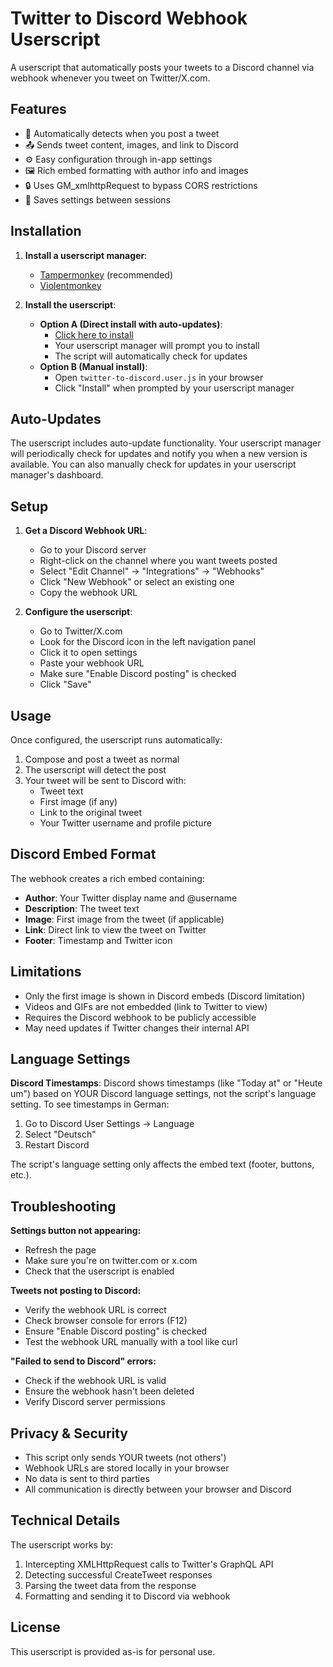# Twitter to Discord Webhook Userscript

A userscript that automatically posts your tweets to a Discord channel via webhook whenever you tweet on Twitter/X.com.

## Features

- 🔄 Automatically detects when you post a tweet
- 📤 Sends tweet content, images, and link to Discord
- ⚙️ Easy configuration through in-app settings
- 🖼️ Rich embed formatting with author info and images
- 🔒 Uses GM_xmlhttpRequest to bypass CORS restrictions
- 💾 Saves settings between sessions

## Installation

1. **Install a userscript manager**:
   - [Tampermonkey](https://www.tampermonkey.net/) (recommended)
   - [Violentmonkey](https://violentmonkey.github.io/)

2. **Install the userscript**:
   - **Option A (Direct install with auto-updates)**: 
     - [Click here to install](https://github.com/KleinerCodeDrago/TwitterToDiscordWebhook/raw/refs/heads/master/twitter-to-discord.user.js)
     - Your userscript manager will prompt you to install
     - The script will automatically check for updates
   - **Option B (Manual install)**:
     - Open `twitter-to-discord.user.js` in your browser
     - Click "Install" when prompted by your userscript manager

## Auto-Updates

The userscript includes auto-update functionality. Your userscript manager will periodically check for updates and notify you when a new version is available. You can also manually check for updates in your userscript manager's dashboard.

## Setup

1. **Get a Discord Webhook URL**:
   - Go to your Discord server
   - Right-click on the channel where you want tweets posted
   - Select "Edit Channel" → "Integrations" → "Webhooks"
   - Click "New Webhook" or select an existing one
   - Copy the webhook URL

2. **Configure the userscript**:
   - Go to Twitter/X.com
   - Look for the Discord icon in the left navigation panel
   - Click it to open settings
   - Paste your webhook URL
   - Make sure "Enable Discord posting" is checked
   - Click "Save"

## Usage

Once configured, the userscript runs automatically:

1. Compose and post a tweet as normal
2. The userscript will detect the post
3. Your tweet will be sent to Discord with:
   - Tweet text
   - First image (if any)
   - Link to the original tweet
   - Your Twitter username and profile picture

## Discord Embed Format

The webhook creates a rich embed containing:
- **Author**: Your Twitter display name and @username
- **Description**: The tweet text
- **Image**: First image from the tweet (if applicable)
- **Link**: Direct link to view the tweet on Twitter
- **Footer**: Timestamp and Twitter icon

## Limitations

- Only the first image is shown in Discord embeds (Discord limitation)
- Videos and GIFs are not embedded (link to Twitter to view)
- Requires the Discord webhook to be publicly accessible
- May need updates if Twitter changes their internal API

## Language Settings

**Discord Timestamps**: Discord shows timestamps (like "Today at" or "Heute um") based on YOUR Discord language settings, not the script's language setting. To see timestamps in German:
1. Go to Discord User Settings → Language
2. Select "Deutsch"
3. Restart Discord

The script's language setting only affects the embed text (footer, buttons, etc.).

## Troubleshooting

**Settings button not appearing:**
- Refresh the page
- Make sure you're on twitter.com or x.com
- Check that the userscript is enabled

**Tweets not posting to Discord:**
- Verify the webhook URL is correct
- Check browser console for errors (F12)
- Ensure "Enable Discord posting" is checked
- Test the webhook URL manually with a tool like curl

**"Failed to send to Discord" errors:**
- Check if the webhook URL is valid
- Ensure the webhook hasn't been deleted
- Verify Discord server permissions

## Privacy & Security

- This script only sends YOUR tweets (not others')
- Webhook URLs are stored locally in your browser
- No data is sent to third parties
- All communication is directly between your browser and Discord

## Technical Details

The userscript works by:
1. Intercepting XMLHttpRequest calls to Twitter's GraphQL API
2. Detecting successful CreateTweet responses
3. Parsing the tweet data from the response
4. Formatting and sending it to Discord via webhook

## License

This userscript is provided as-is for personal use.